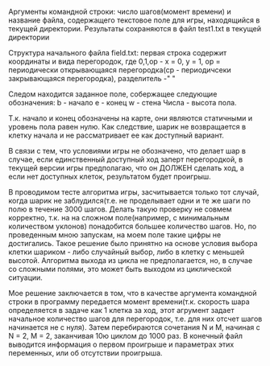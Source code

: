Аргументы командной строки: число шагов(момент времени) и название файла, содержащего текстовое поле для игры, находящийся в текущей директории.
Результаты сохраняются в файл test1.txt в текущей директории

Структура начального файла field.txt: первая строка содержит координаты и вида перегородок, где 0,1,op - x = 0, y = 1, op = периодически открывающаяся перегородка(cp - периодичсеки закрывающаяся перегородка), разделитель -" "

Следом находится заданное поле, собержащее следующие обозначения:
b - начало
e - конец
w - стена
Числа - высота пола.

Т.к. начало и конец обозначены на карте, они являются статичными и уровень пола равен нулю. Как следствие, шарик не возвращается в клетку начала и не рассматривает ее как доступный вариант.

В связи с тем, что условиями игры не обозначено, что делает шар в случае, если единственный доступный ход заперт перегородкой,  в текущей версии игры предполагаю, что он ДОЛЖЕН сделать ход, а если нет доступных клеток, результатом будет проигрыш.

В проводимом тесте алгоритма игры, засчитывается только тот случай, когда шарик не заблудился(т.е. не проделывает одни и те же шаги по полю в течение 3000 шагов. Делать такую проверку не совмем корректно, т.к. на на сложном поле(например, с минимальным количеством уклонов) понадобится большее количество шагов. Но, по проведенным мною запускам, на моем поле такие цифры не достигались. Такое решение было принятно на основе условия выбора клетки шариком - либо случайный выбор, либо в клетку с меньшей высотой. Алгоритма выхода из цикла не предполагается, но, в случае со сложными полями, это может быть выходом из циклической ситуации.

Мое решение заключается в том, что в качестве аргумента командной строки в программу передается момент времени(т.к. скорость шара определяется в задаче как 1 клетка за ход, этот агрумент задает начальное количество шагов для перегородок, т.е. для них отсчет шагов начинается не с нуля). Затем перебираются сочетания N и M, начиная с N = 2, M = 2, заканчивая 10ю циклом до 1000 раз. В конечный файл выводится информация о первом проигрыше и параметрах этих переменных, или об отсутствии проигрыша. 




